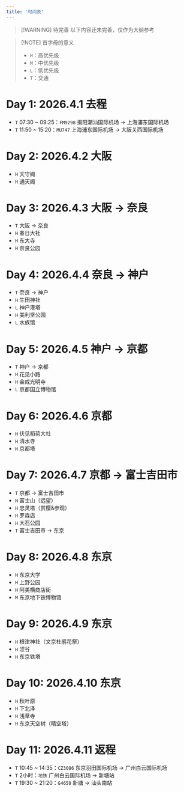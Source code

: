 ```yaml
---
title: '时间表'
---
```


> [!WARNING] 待完善
> 以下内容还未完善，仅作为大纲参考

> [!NOTE] 首字母的意义
> - `H`：高优先级
> - `M`：中优先级
> - `L`：低优先级
> - `T`：交通

# Day 1: 2026.4.1 去程

- `T` 07:30 ~ 09:25：`FM9298` 揭阳潮汕国际机场 -> 上海浦东国际机场
- `T` 11:50 ~ 15:20：`MU747` 上海浦东国际机场 -> 大阪关西国际机场

# Day 2: 2026.4.2 大阪

- `H` 天守阁
- `H` 通天阁

# Day 3: 2026.4.3 大阪 -> 奈良

- `T` 大阪 -> 奈良
- `H` 春日大社
- `H` 东大寺
- `H` 奈良公园

# Day 4: 2026.4.4 奈良 -> 神户

- `T` 奈良 -> 神户
- `H` 生田神社
- `L` 神户港塔
- `H` 美利坚公园
- `L` 水族馆

# Day 5: 2026.4.5 神户 -> 京都

- `T` 神户 -> 京都
- `H` 花见小路
- `H` 金戒光明寺
- `L` 京都国立博物馆

# Day 6: 2026.4.6 京都

- `H` 伏见稻荷大社
- `H` 清水寺
- `H` 京都塔

# Day 7: 2026.4.7 京都 -> 富士吉田市

- `T` 京都 -> 富士吉田市
- `N` 富士山（远望）
- `H` 忠灵塔（赏樱&参观）
- `H` 罗森店
- `H` 大石公园
- `T` 富士吉田市 -> 东京

# Day 8: 2026.4.8 东京

- `H` 东京大学
- `H` 上野公园
- `H` 阿美横商店街
- `M` 东京地下铁博物馆

# Day 9: 2026.4.9 东京

- `H` 根津神社（文京杜鹃花祭）
- `H` 涩谷
- `H` 东京铁塔

# Day 10: 2026.4.10 东京

- `H` 秋叶原
- `H` 下北泽
- `H` 浅草寺
- `H` 东京天空树（晴空塔）

# Day 11: 2026.4.11 返程

- `T` 10:45 ~ 14:35：`CZ3086` 东京羽田国际机场 -> 广州白云国际机场
- `T` 2小时：`地铁` 广州白云国际机场 -> 新塘站
- `T` 19:30 ~ 21:20：`G4650` 新塘 -> 汕头南站
